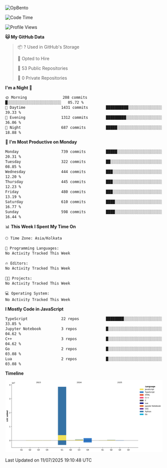 ![OpBento](https://firebasestorage.googleapis.com/v0/b/smartkaksha-fe32c.appspot.com/o/opbento%2Fparthkapoor-dev3db8f.png?alt=media)

<!--START_SECTION:waka-->
![Code Time](http://img.shields.io/badge/Code%20Time-0%20secs-blue)

![Profile Views](http://img.shields.io/badge/Profile%20Views-89-blue)

**🐱 My GitHub Data** 

> 📦 ? Used in GitHub's Storage 
 > 
> 💼 Opted to Hire
 > 
> 📜 53 Public Repositories 
 > 
> 🔑 0 Private Repositories 
 > 
**I'm a Night 🦉** 

```text
🌞 Morning                208 commits         █░░░░░░░░░░░░░░░░░░░░░░░░   05.72 % 
🌆 Daytime                1431 commits        ██████████░░░░░░░░░░░░░░░   39.33 % 
🌃 Evening                1312 commits        █████████░░░░░░░░░░░░░░░░   36.06 % 
🌙 Night                  687 commits         █████░░░░░░░░░░░░░░░░░░░░   18.88 % 
```
📅 **I'm Most Productive on Monday** 

```text
Monday                   739 commits         █████░░░░░░░░░░░░░░░░░░░░   20.31 % 
Tuesday                  322 commits         ██░░░░░░░░░░░░░░░░░░░░░░░   08.85 % 
Wednesday                444 commits         ███░░░░░░░░░░░░░░░░░░░░░░   12.20 % 
Thursday                 445 commits         ███░░░░░░░░░░░░░░░░░░░░░░   12.23 % 
Friday                   480 commits         ███░░░░░░░░░░░░░░░░░░░░░░   13.19 % 
Saturday                 610 commits         ████░░░░░░░░░░░░░░░░░░░░░   16.77 % 
Sunday                   598 commits         ████░░░░░░░░░░░░░░░░░░░░░   16.44 % 
```


📊 **This Week I Spent My Time On** 

```text
🕑︎ Time Zone: Asia/Kolkata

💬 Programming Languages: 
No Activity Tracked This Week

🔥 Editors: 
No Activity Tracked This Week

🐱‍💻 Projects: 
No Activity Tracked This Week

💻 Operating System: 
No Activity Tracked This Week
```

**I Mostly Code in JavaScript** 

```text
TypeScript               22 repos            ████████░░░░░░░░░░░░░░░░░   33.85 % 
Jupyter Notebook         3 repos             █░░░░░░░░░░░░░░░░░░░░░░░░   04.62 % 
C++                      3 repos             █░░░░░░░░░░░░░░░░░░░░░░░░   04.62 % 
Go                       2 repos             █░░░░░░░░░░░░░░░░░░░░░░░░   03.08 % 
Lua                      2 repos             █░░░░░░░░░░░░░░░░░░░░░░░░   03.08 % 
```



**Timeline**

![Lines of Code chart](https://raw.githubusercontent.com/ParthKapoor-dev/ParthKapoor-dev/main/assets/bar_graph.png)


 Last Updated on 11/07/2025 19:10:48 UTC
<!--END_SECTION:waka-->
